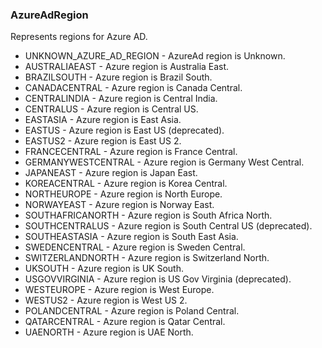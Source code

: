 ### AzureAdRegion
Represents regions for Azure AD.

- UNKNOWN_AZURE_AD_REGION - AzureAd region is Unknown.
- AUSTRALIAEAST - Azure region is Australia East.
- BRAZILSOUTH - Azure region is Brazil South.
- CANADACENTRAL - Azure region is Canada Central.
- CENTRALINDIA - Azure region is Central India.
- CENTRALUS - Azure region is Central US.
- EASTASIA - Azure region is East Asia.
- EASTUS - Azure region is East US (deprecated).
- EASTUS2 - Azure region is East US 2.
- FRANCECENTRAL - Azure region is France Central.
- GERMANYWESTCENTRAL - Azure region is Germany West Central.
- JAPANEAST - Azure region is Japan East.
- KOREACENTRAL - Azure region is Korea Central.
- NORTHEUROPE - Azure region is North Europe.
- NORWAYEAST - Azure region is Norway East.
- SOUTHAFRICANORTH - Azure region is South Africa North.
- SOUTHCENTRALUS - Azure region is South Central US (deprecated).
- SOUTHEASTASIA - Azure region is South East Asia.
- SWEDENCENTRAL - Azure region is Sweden Central.
- SWITZERLANDNORTH - Azure region is Switzerland North.
- UKSOUTH - Azure region is UK South.
- USGOVVIRGINIA - Azure region is US Gov Virginia (deprecated).
- WESTEUROPE - Azure region is West Europe.
- WESTUS2 - Azure region is West US 2.
- POLANDCENTRAL - Azure region is Poland Central.
- QATARCENTRAL - Azure region is Qatar Central.
- UAENORTH - Azure region is UAE North.
